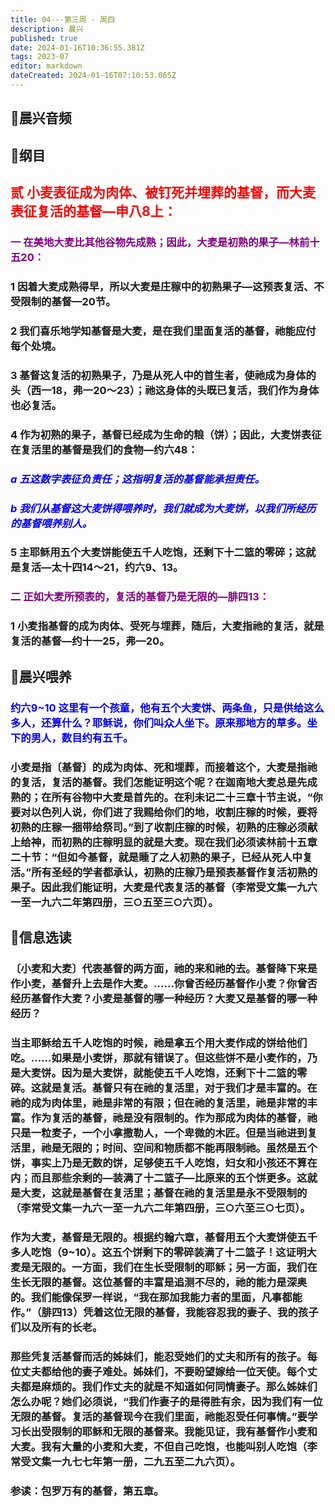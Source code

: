 ```yaml
---
title: 04---第三周 · 周四
description: 晨兴
published: true
date: 2024-01-16T10:36:55.381Z
tags: 2023-07
editor: markdown
dateCreated: 2024-01-16T07:10:53.065Z
---
```


## 🎵晨兴音频

## 📖纲目

## <font color=red>贰 小麦表征成为肉体、被钉死并埋葬的基督，而大麦表征复活的基督—申八8上：</font>

### <font color=purple>一 在美地大麦比其他谷物先成熟；因此，大麦是初熟的果子—林前十五20：</font>

### 1 因着大麦成熟得早，所以大麦是庄稼中的初熟果子—这预表复活、不受限制的基督—20节。

### 2 我们喜乐地学知基督是大麦，是在我们里面复活的基督，祂能应付每个处境。

### 3 基督这复活的初熟果子，乃是从死人中的首生者，使祂成为身体的头（西一18，弗一20～23）；祂这身体的头既已复活，我们作为身体也必复活。

### 4 作为初熟的果子，基督已经成为生命的粮（饼）；因此，大麦饼表征在复活里的基督是我们的食物—约六48：

### *<font color=blue>a 五这数字表征负责任；这指明复活的基督能承担责任。*</font>

### *<font color=blue>b 我们从基督这大麦饼得喂养时，我们就成为大麦饼，以我们所经历的基督喂养别人。*</font>

### 5 主耶稣用五个大麦饼能使五千人吃饱，还剩下十二篮的零碎；这就是复活—太十四14～21，约六9、13。

### <font color=purple>二 正如大麦所预表的，复活的基督乃是无限的—腓四13：</font>

### 1 小麦指基督的成为肉体、受死与埋葬，随后，大麦指祂的复活，就是复活的基督—约十一25，弗—20。

## 📖晨兴喂养

### <font color=blue>约六9~10    这里有一个孩童，他有五个大麦饼、两条鱼，只是供给这么多人，还算什么？耶稣说，你们叫众人坐下。原来那地方的草多。坐下的男人，数目约有五千。</font>

### 小麦是指〔基督〕的成为肉体、死和埋葬，而接着这个，大麦是指祂的复活，复活的基督。我们怎能证明这个呢？在迦南地大麦总是先成熟的；在所有谷物中大麦是首先的。在利未记二十三章十节主说，“你要对以色列人说，你们进了我赐给你们的地，收割庄稼的时候，要将初熟的庄稼一捆带给祭司。”到了收割庄稼的时候，初熟的庄稼必须献上给神，而初熟的庄稼明显的就是大麦。现在我们必须读林前十五章二十节：“但如今基督，就是睡了之人初熟的果子，已经从死人中复活。”所有圣经的学者都承认，初熟的庄稼乃是预表基督作复活初熟的果子。因此我们能证明，大麦是代表复活的基督（李常受文集一九六一至一九六二年第四册，三○五至三○六页）。

## 📖信息选读

### 〔小麦和大麦〕代表基督的两方面，祂的来和祂的去。基督降下来是作小麦，基督升上去是作大麦。……你曾否经历基督作小麦？你曾否经历基督作大麦？小麦是基督的哪一种经历？大麦又是基督的哪一种经历？

### 当主耶稣给五千人吃饱的时候，祂是拿五个用大麦作成的饼给他们吃。……如果是小麦饼，那就有错误了。但这些饼不是小麦作的，乃是大麦饼。因为是大麦饼，就能使五千人吃饱，还剩下十二篮的零碎。这就是复活。基督只有在祂的复活里，对于我们才是丰富的。在祂的成为肉体里，祂是非常的有限；但在祂的复活里，祂是非常的丰富。作为复活的基督，祂是没有限制的。作为那成为肉体的基督，祂只是一粒麦子，一个小拿撒勒人，一个卑微的木匠。但是当祂进到复活里，祂是无限的；时间、空间和物质都不能再限制祂。虽然是五个饼，事实上乃是无数的饼，足够使五千人吃饱，妇女和小孩还不算在内；而且那些余剩的—装满了十二篮子—比原来的五个饼更多。这就是大麦，这就是基督在复活里；基督在祂的复活里是永不受限制的（李常受文集一九六一至一九六二年第四册，三○六至三○七页）。

### 作为大麦，基督是无限的。根据约翰六章，基督用五个大麦饼使五千多人吃饱（9~10）。这五个饼剩下的零碎装满了十二篮子！这证明大麦是无限的。一方面，我们在生长受限制的耶稣；另一方面，我们在生长无限的基督。这位基督的丰富是追测不尽的，祂的能力是深奥的。我们能像保罗一样说，“我在那加我能力者的里面，凡事都能作。”（腓四13）凭着这位无限的基督，我能容忍我的妻子、我的孩子们以及所有的长老。

### 那些凭复活基督而活的姊妹们，能忍受她们的丈夫和所有的孩子。每位丈夫都给他的妻子难处。姊妹们，不要盼望嫁给一位天使。每个丈夫都是麻烦的。我们作丈夫的就是不知道如何同情妻子。那么姊妹们怎么办呢？她们必须说，“我们作妻子的是得胜有余，因为我们有一位无限的基督。复活的基督现今在我们里面，祂能忍受任何事情。”要学习长出受限制的耶稣和无限的基督来。我能见证，我有基督作小麦和大麦。我有大量的小麦和大麦，不但自己吃饱，也能叫别人吃饱（李常受文集一九七七年第一册，二九五至二九六页）。

### 参读：包罗万有的基督，第五章。
<!-- Google tag (gtag.js) -->
<script async src="https://www.googletagmanager.com/gtag/js?id=G-1P8709Z16T"></script>
<script>
  window.dataLayer = window.dataLayer || [];
  function gtag(){dataLayer.push(arguments);}
  gtag('js', new Date());

  gtag('config', 'G-1P8709Z16T');
</script>